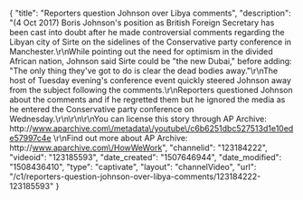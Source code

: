 {
    "title": "Reporters question Johnson over Libya comments",
    "description": "(4 Oct 2017) Boris Johnson's position as British Foreign Secretary has been cast into doubt after he made controversial comments regarding the Libyan city of Sirte on the sidelines of the Conservative party conference in Manchester.\r\nWhile pointing out the need for optimism in the divided African nation, Johnson said Sirte could be \"the new Dubai,\" before adding: \"The only thing they've got to do is clear the dead bodies away.\"\r\nThe host of Tuesday evening's conference event quickly steered Johnson away from the subject following the comments.\r\nReporters questioned Johnson about the comments and if he regretted them but he ignored the media as he entered the Conservative party conference on Wednesday.\r\n\r\n\r\nYou can license this story through AP Archive: http:\/\/www.aparchive.com\/metadata\/youtube\/c6b6251dbc527513d1e10ede57997c4e \r\nFind out more about AP Archive: http:\/\/www.aparchive.com\/HowWeWork",
    "channelid": "123184222",
    "videoid": "123185593",
    "date_created": "1507646944",
    "date_modified": "1508436410",
    "type": "captivate",
    "layout": "channelVideo",
    "url": "\/c1\/reporters-question-johnson-over-libya-comments\/123184222-123185593"
}